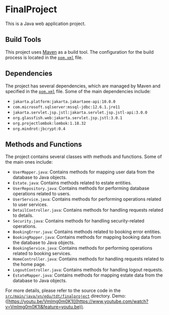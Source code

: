 # FinalProject

This is a Java web application project.

## Build Tools

This project uses [Maven](https://maven.apache.org/) as a build tool. The configuration for the build process is located in the [`pom.xml`](FinalProject/pom.xml) file.

## Dependencies

The project has several dependencies, which are managed by Maven and specified in the [`pom.xml`](FinalProject/pom.xml) file. Some of the main dependencies include:

- `jakarta.platform:jakarta.jakartaee-api:10.0.0`
- `com.microsoft.sqlserver:mssql-jdbc:12.6.1.jre11`
- `jakarta.servlet.jsp.jstl:jakarta.servlet.jsp.jstl-api:3.0.0`
- `org.glassfish.web:jakarta.servlet.jsp.jstl:3.0.1`
- `org.projectlombok:lombok:1.18.32`
- `org.mindrot:jbcrypt:0.4`

## Methods and Functions

The project contains several classes with methods and functions. Some of the main ones include:

- `UserMapper.java`: Contains methods for mapping user data from the database to Java objects.
- `Estate.java`: Contains methods related to estate entities.
- `UserRepository.java`: Contains methods for performing database operations related to users.
- `UserService.java`: Contains methods for performing operations related to user services.
- `DetailController.java`: Contains methods for handling requests related to details.
- `Security.java`: Contains methods for handling security-related operations.
- `BookingError.java`: Contains methods related to booking error entities.
- `BookingMapper.java`: Contains methods for mapping booking data from the database to Java objects.
- `BookingService.java`: Contains methods for performing operations related to booking services.
- `HomeController.java`: Contains methods for handling requests related to the home page.
- `LogoutController.java`: Contains methods for handling logout requests.
- `EstateMapper.java`: Contains methods for mapping estate data from the database to Java objects.

For more details, please refer to the source code in the [`src/main/java/vn/edu/tdt/finalproject`](FinalProject/src/main/java/vn/edu/tdt/finalproject) directory.
Demo: ([https://youtu.be/Vmlmg0m0K1I](https://www.youtube.com/watch?v=Vmlmg0m0K1I&feature=youtu.be)).

